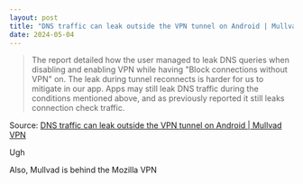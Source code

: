 ```yaml
---
layout: post
title: "DNS traffic can leak outside the VPN tunnel on Android | Mullvad VPN"
date: 2024-05-04
---
```


> The report detailed how the user managed to leak DNS queries when
disabling and enabling VPN while having "Block connections without VPN" on.
The leak during tunnel reconnects is harder for us to mitigate in our app.
Apps may still leak DNS traffic during the conditions mentioned above, and
as previously reported it still leaks connection check traffic.

Source: [DNS traffic can leak outside the VPN tunnel on Android | Mullvad
VPN](
https://mullvad.net/en/blog/dns-traffic-can-leak-outside-the-vpn-tunnel-on-android
)

Ugh

Also, Mullvad is behind the Mozilla VPN

